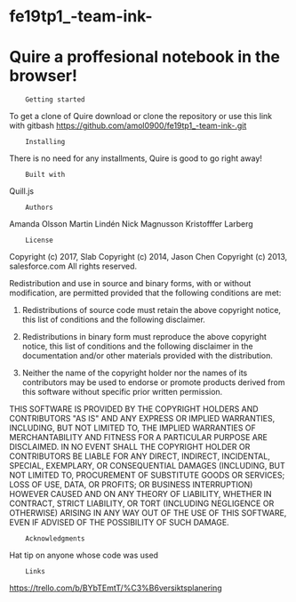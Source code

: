# fe19tp1_-team-ink-
# Quire a proffesional notebook in the browser!

 
        Getting started 
To get a clone of Quire download or clone the repository 
or use this link with gitbash https://github.com/amol0900/fe19tp1_-team-ink-.git


        Installing
There is no need for any installments, Quire is good to go right away!

        Built with 
Quill.js 

        Authors
Amanda Olsson
Martin Lindén
Nick Magnusson
Kristofffer Larberg

        License
Copyright (c) 2017, Slab
Copyright (c) 2014, Jason Chen
Copyright (c) 2013, salesforce.com
All rights reserved.

Redistribution and use in source and binary forms, with or without
modification, are permitted provided that the following conditions
are met:

1. Redistributions of source code must retain the above copyright
notice, this list of conditions and the following disclaimer.

2. Redistributions in binary form must reproduce the above copyright
notice, this list of conditions and the following disclaimer in the
documentation and/or other materials provided with the distribution.

3. Neither the name of the copyright holder nor the names of its
contributors may be used to endorse or promote products derived from
this software without specific prior written permission.

THIS SOFTWARE IS PROVIDED BY THE COPYRIGHT HOLDERS AND CONTRIBUTORS "AS
IS" AND ANY EXPRESS OR IMPLIED WARRANTIES, INCLUDING, BUT NOT LIMITED
TO, THE IMPLIED WARRANTIES OF MERCHANTABILITY AND FITNESS FOR A
PARTICULAR PURPOSE ARE DISCLAIMED. IN NO EVENT SHALL THE COPYRIGHT
HOLDER OR CONTRIBUTORS BE LIABLE FOR ANY DIRECT, INDIRECT, INCIDENTAL,
SPECIAL, EXEMPLARY, OR CONSEQUENTIAL DAMAGES (INCLUDING, BUT NOT
LIMITED TO, PROCUREMENT OF SUBSTITUTE GOODS OR SERVICES; LOSS OF USE,
DATA, OR PROFITS; OR BUSINESS INTERRUPTION) HOWEVER CAUSED AND ON ANY
THEORY OF LIABILITY, WHETHER IN CONTRACT, STRICT LIABILITY, OR TORT
(INCLUDING NEGLIGENCE OR OTHERWISE) ARISING IN ANY WAY OUT OF THE USE
OF THIS SOFTWARE, EVEN IF ADVISED OF THE POSSIBILITY OF SUCH DAMAGE.

        Acknowledgments
Hat tip on anyone whose code was used


        Links
https://trello.com/b/BYbTEmtT/%C3%B6versiktsplanering





